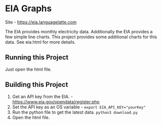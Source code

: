 # EIA Graphs

Site - https://eia.languagelatte.com

The EIA provides monthly electricity data.
Additionally the EIA provides a few simple line charts.
This project provides some additional charts for this data. 
See eia.html for more details.

## Running this Project
Just open the html file. 

## Building this Project
1. Get an API key from the EIA. - https://www.eia.gov/opendata/register.php
2. Set the API key as an OS variable - `export EIA_API_KEY="yourKey"`
3. Run the python file to get the latest data. `python3 download.py`
4. Open the html file.